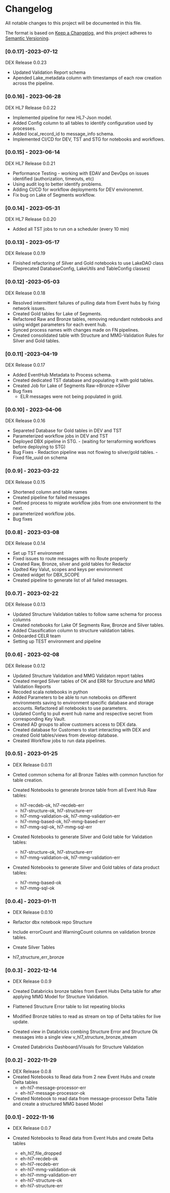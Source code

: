 # Changelog
All notable changes to this project will be documented in this file.

The format is based on [Keep a Changelog](https://keepachangelog.com/en/1.0.0/),
and this project adheres to [Semantic Versioning](https://semver.org/spec/v2.0.0.html).



### [0.0.17] -2023-07-12
DEX Release 0.0.23

- Updated Validation Report schema
- Apended Lake_metadata column with timestamps of each row creation across the pipeline.


### [0.0.16] - 2023-06-28

DEX HL7 Release 0.0.22

- Implemented pipeline for new HL7-Json model.
- Added Config column to all tables to identify configuration used by processes.
- Added local_record_id to message_info schema.
- Implemented CI/CD for DEV, TST and STG for notebooks and workflows.


### [0.0.15] - 2023-06-14

DEX HL7 Release 0.0.21
- Performance Testing - working with EDAV and DevOps on issues identified (authorization, timeouts, etc)
- Using audit log to better identify problems.
- Adding CI/CD for workflow deployments for DEV environemnt.
- Fix bug on Lake of Segments workflow.


### [0.0.14] - 2023-05-31

DEX HL7 Release 0.0.20

- Added all TST jobs to run on a scheduler (every 10 min)

### [0.0.13] - 2023-05-17

DEX Release 0.0.19

  - Finished refactoring of Silver and Gold notebooks to use LakeDAO class 
    (Deprecated DatabaseConfig, LakeUtils and TableConfig classes)


### [0.0.12] -2023-05-03
  DEX Release 0.0.18
  
  - Resolved intermittent failures of pulling data from Event hubs by fixing network issues.
  - Created Gold tables for Lake of Segments.
  - Refactored Raw and Bronze tables, removing redundant notebooks and using widget parameters for each event hub.
  - Synced process names with changes made on FN pipelines.
  - Created consolidated table with Structure and MMG-Validation Rules for Silver and Gold tables.

	
### [0.0.11] -2023-04-19
  DEX Release 0.0.17
  
  - Added EventHub Metadata to Process schema.
  - Created dedicated TST database and populating it with gold tables.
  - Created Job for Lake of Segments Raw->Bronze->Silver
  - Bug fixes
     -  ELR messages were not being populated in gold.
     	

### [0.0.10] - 2023-04-06
   DEX Release 0.0.16
   
   - Separeted Database for Gold tables in DEV and TST
   - Parameterized workflow jobs in DEV and TST
   - Deployed DBX pipeline in STG.
   	- (waiting for terraforming workflows before deploying to STG)
   - Bug Fixes
   	- Redaction pipeline was not flowing to silver/gold tables.
   	- Fixed file_uuid on schema
   		
   		
### [0.0.9] - 2023-03-22
   DEX Release 0.0.15
   
   - Shortened column and table names
   - Created  pipeline for failed messages
   - Defined process to migrate workflow jobs from one environment to the next.
   - parameterized workflow jobs.
   - Bug fixes

### [0.0.8] - 2023-03-08
   DEX Release 0.0.14
   
   - Set up TST environment
   - Fixed issues to route messages with no Route properly
   - Created Raw, Bronze, silver and gold tables for Redactor
   - Updted Key Valut, scopes and keys per environment
   - Created widget for DBX_SCOPE
   - Created pipeline to generate list of all failed messages.

### [0.0.7] - 2023-02-22
  DEX Release 0.0.13
- Updated Structure Validation tables to follow same schema for process columns
- Created notebooks for Lake Of Segments Raw, Bronze and Silver tables.
- Added Classification column to structure validation tables.
- Onboarded CELR team
- Setting up TEST environment and pipeline
  

### [0.0.6] - 2023-02-08
  DEX Release 0.0.12
	
  - Updated Structure Validation and MMG Validaton report tables
  - Created merged Silver tables of OK and ERR for Structure and MMG Validation Reports
  - Recoded scala notebooks in python
  - Added Parameters to be able to run notebooks on different environments saving to environment specific database and storage accounts. Refactored all notebooks to use parameters.
  - Updated Config to pull event hub name and respective secret from corresponding Key Vault.
  - Created AD groups to allow customers access to DEX data.
  - Created database for Customers to start interacting with DEX and created Gold tables/views from develop database.
  - Created Workflow jobs to run data pipelines.


### [0.0.5] - 2023-01-25
  - DEX Release 0.0.11
  
  - Creted common schema for all Bronze Tables with common function for table creation.
  - Created Notebooks to generate bronze table from all Event Hub Raw tables:
    - hl7-recdeb-ok, hl7-recdeb-err 
    - hl7-structure-ok, hl7-structure-err
    - hl7-mmg-validation-ok, hl7-mmg-validation-err
    - hl7-mmg-based-ok, hl7-mmg-based-err
    - hl7-mmg-sql-ok, hl7-mmg-sql-err
  - Created Notebooks to generate Silver and Gold table for Validation tables:
    - hl7-structure-ok, hl7-structure-err
    - hl7-mmg-validation-ok, hl7-mmg-validation-err
  - Created Notebooks to generate Silver and Gold tables of data product tables:
    - hl7-mmg-based-ok
    - hl7-mmg-sql-ok
   
  
### [0.0.4] - 2023-01-11
  - DEX Release 0.0.10
  
  - Refactor dbx notebook repo Structure
  - Include errorCount and WarningCount columns on validation bronze tables. 
  - Create Silver Tables
  - hl7_structure_err_bronze

### [0.0.3] - 2022-12-14
  - DEX Release 0.0.9

  - Created Databricks bronze tables from Event Hubs Delta table for after applying MMG Model for Structure Validation.
  - Flattened Structure Error table to list repeating blocks
  - Modified Bronze tables to read as stream on top of Delta tables for live update.
  - Created view in Databricks combing Structure Error and Structure Ok messages into a single view v_hl7_structure_bronze_stream
  - Created Databricks Dashboard/Visuals for Structure Validation

### [0.0.2] - 2022-11-29
  - DEX Release 0.0.8
  - Created Notebooks to Read data from 2 new Event Hubs and create Delta tables
    - eh-hl7-message-processor-err
    - eh-hl7-message-processor-ok
  -  Created Notebook to read data from message-processor Delta Table and create a structured MMG based Model


### [0.0.1] - 2022-11-16
  - DEX Release 0.0.7

  - Created Notebooks to Read data from Event Hubs and create Delta tables
      - eh_hl7_file_dropped
      - eh-hl7-recdeb-ok
      - eh-hl7-recdeb-err
      - eh-hl7-mmg-validation-ok
      - eh-hl7-mmg-validation-err
      - eh-hl7-structure-ok
      - eh-hl7-structure-err
